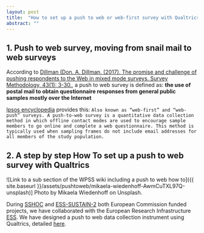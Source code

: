 ```yaml
---
layout: post
title:  "How to set up a push to web or web-first survey with Qualtrics"
abstract: ""
---
```


## 1. Push to web survey, moving from snail mail to web surveys

According to [Dillman (Don. A. Dillman. (2017). The promise and challenge of pushing respondents to the Web in mixed mode surveys. Survey Methodology, 43(1): 3-30.](https://www150.statcan.gc.ca/n1/pub/12-001-x/2017001/article/14836-eng.pdf), a push to web survey is defined as:
**the use of postal mail to obtain questionnaire responses from general public samples mostly over the Internet**

[Ipsos encyclopedia](https://www.ipsos.com/en/ipsos-encyclopedia-push-web-surveys) provides this:
 `Also known as “web-first” and “web-push” surveys. A push-to-web survey is a quantitative data collection method in which offline contact modes are used to encourage sample members to go online and complete a web questionnaire. This method is typically used when sampling frames do not include email addresses for all members of the study population.`

## 2. A step by step How To set up a push to web survey with Qualtrics

![Link to a sub section of the WPSS wiki including a push to web how to]({{ site.baseurl }}/assets/pushtoweb/mikaela-wiedenhoff-AwmCuTXL97Q-unsplash)]
Photo by Mikaela Wiedenhoff on Unsplash.

During [SSHOC](https://doi.org/10.3030/823782) and [ESS-SUSTAIN-2](https://doi.org/10.3030/871063) both European Commission funded projects, we have collaborated with the European Research Infrastructure [ESS](https://www.europeansocialsurvey.org/about/). We have designed a push to web data collection instrument using Qualtrics, detailed [here](https://cdsp-scpo.github.io/wpss-doc/use/push-to-web/#our-proof-of-concept).


  